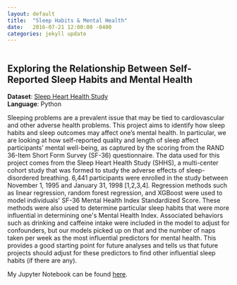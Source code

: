```yaml
---
layout: default
title:  "Sleep Habits & Mental Health"
date:   2016-07-21 12:00:00 -0400
categories: jekyll update
---
```


<div class="12u$"><span class="image fit"><img src="images/pic13.jpg" alt="" /></span></div>

 <h2> Exploring the Relationship Between Self-Reported Sleep Habits and Mental Health </h2>

 **Dataset**: [Sleep Heart Health Study](https://sleepdata.org/datasets/shhs)
 <br/>
 **Language**: Python

 Sleeping problems are a prevalent issue that may be tied to cardiovascular and other adverse health problems. This project aims to identify how sleep habits and sleep outcomes may affect one’s mental health. In particular, we are looking at how self-reported quality and length of sleep affect participants’ mental well-being, as captured by the scoring from the RAND 36-Item Short Form Survey (SF-36) questionnaire. The data used for this project comes from the Sleep Heart Health Study (SHHS), a multi-center cohort study that was formed to study the adverse effects of sleep-disordered breathing. 6,441 participants were enrolled in the study between November 1, 1995 and January 31, 1998 [1,2,3,4]. Regression methods such as linear regression, random forest regression, and XGBoost were used to model individuals' SF-36 Mental Health Index Standardized Score. These methods were also used to determine particular sleep habits that were more influential in determining one's Mental Health Index. Associated behaviors such as drinking and caffeine intake were included in the model to adjust for confounders, but our models picked up on that and the number of naps taken per week as the most influential predictors for mental health. This provides a good starting point for future analyses and tells us that future projects should adjust for these predictors to find other influential sleep habits (if there are any).

 My Jupyter Notebook can be found [here](https://github.com/katwang/Examples/blob/master/shhs_mentalhealth.ipynb).

